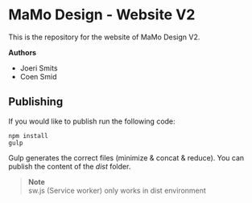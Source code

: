 # MaMo Design - Website V2
This is the repository for the website of MaMo Design V2.

__Authors__
* Joeri Smits
* Coen Smid

## Publishing
If you would like to publish run the following code:
```
npm install
gulp
```
Gulp generates the correct files (minimize & concat & reduce). You can publish the content of the *dist* folder.

   > __Note__  
   sw.js (Service worker) only works in dist environment
